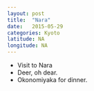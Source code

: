 ```yaml
---
layout: post
title:  "Nara"
date:   2015-05-29
categories: Kyoto
latitude: NA
longitude: NA
---
```


- Visit to Nara
- Deer, oh dear.
- Okonomiyaka for dinner.
